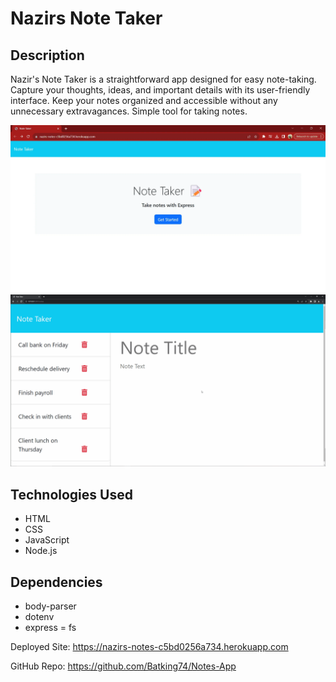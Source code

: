 # Nazirs Note Taker

## Description
Nazir's Note Taker is a straightforward app designed for easy note-taking. Capture your thoughts, ideas, and important details with its user-friendly interface. Keep your notes organized and accessible without any unnecessary extravagances. Simple tool for taking notes.


![Nazirs Notes Project Image](./Assets/Nazirs-Note-Taker-Project.webp)
![Nazirs Notes Project gif](./Assets/Nazirs-Notes-Project.gif)




## Technologies Used
- HTML
- CSS
- JavaScript
- Node.js

## Dependencies
- body-parser
- dotenv
- express
= fs


Deployed Site: https://nazirs-notes-c5bd0256a734.herokuapp.com

GitHub Repo: https://github.com/Batking74/Notes-App
